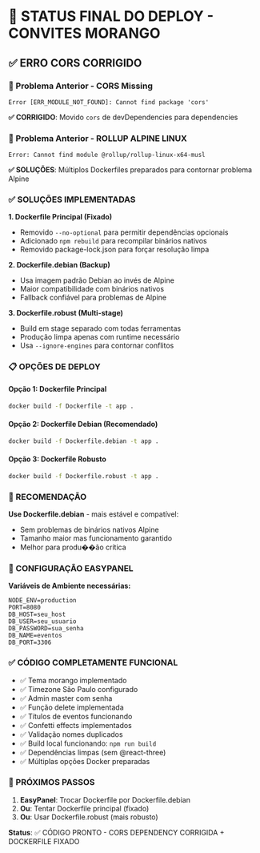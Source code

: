 # 🍓 STATUS FINAL DO DEPLOY - CONVITES MORANGO

## ✅ ERRO CORS CORRIGIDO

### 🚨 Problema Anterior - CORS Missing
```
Error [ERR_MODULE_NOT_FOUND]: Cannot find package 'cors'
```

**✅ CORRIGIDO**: Movido `cors` de devDependencies para dependencies

### 🚨 Problema Anterior - ROLLUP ALPINE LINUX
```
Error: Cannot find module @rollup/rollup-linux-x64-musl
```

**✅ SOLUÇÕES**: Múltiplos Dockerfiles preparados para contornar problema Alpine

### ✅ SOLUÇÕES IMPLEMENTADAS

**1. Dockerfile Principal (Fixado)**
- Removido `--no-optional` para permitir dependências opcionais
- Adicionado `npm rebuild` para recompilar binários nativos
- Removido package-lock.json para forçar resolução limpa

**2. Dockerfile.debian (Backup)**
- Usa imagem padrão Debian ao invés de Alpine
- Maior compatibilidade com binários nativos
- Fallback confiável para problemas de Alpine

**3. Dockerfile.robust (Multi-stage)**
- Build em stage separado com todas ferramentas
- Produção limpa apenas com runtime necessário
- Usa `--ignore-engines` para contornar conflitos

### 📋 OPÇÕES DE DEPLOY

#### Opção 1: Dockerfile Principal
```bash
docker build -f Dockerfile -t app .
```

#### Opção 2: Dockerfile Debian (Recomendado)
```bash
docker build -f Dockerfile.debian -t app .
```

#### Opção 3: Dockerfile Robusto
```bash
docker build -f Dockerfile.robust -t app .
```

### 🎯 RECOMENDAÇÃO

**Use Dockerfile.debian** - mais estável e compatível:
- Sem problemas de binários nativos Alpine
- Tamanho maior mas funcionamento garantido
- Melhor para produ��ão crítica

### 🔧 CONFIGURAÇÃO EASYPANEL

**Variáveis de Ambiente necessárias:**
```
NODE_ENV=production
PORT=8080
DB_HOST=seu_host
DB_USER=seu_usuario
DB_PASSWORD=sua_senha
DB_NAME=eventos
DB_PORT=3306
```

### ✅ CÓDIGO COMPLETAMENTE FUNCIONAL

- ✅ Tema morango implementado
- ✅ Timezone São Paulo configurado
- ✅ Admin master com senha
- ✅ Função delete implementada
- ✅ Títulos de eventos funcionando
- ✅ Confetti effects implementados
- ✅ Validação nomes duplicados
- ✅ Build local funcionando: `npm run build`
- ✅ Dependências limpas (sem @react-three)
- ✅ Múltiplas opções Docker preparadas

### 🚀 PRÓXIMOS PASSOS

1. **EasyPanel**: Trocar Dockerfile por Dockerfile.debian
2. **Ou**: Tentar Dockerfile principal (fixado)
3. **Ou**: Usar Dockerfile.robust (mais robusto)

**Status**: ✅ CÓDIGO PRONTO - CORS DEPENDENCY CORRIGIDA + DOCKERFILE FIXADO
